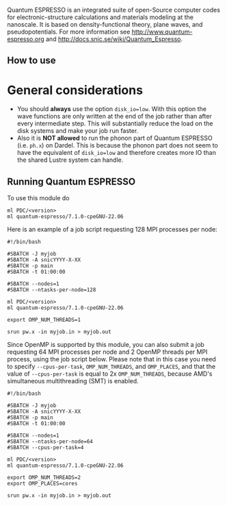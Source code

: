Quantum ESPRESSO is an integrated suite of open-Source computer codes for
electronic-structure calculations and materials modeling at the nanoscale. It
is based on density-functional theory, plane waves, and pseudopotentials.  For
more information see http://www.quantum-espresso.org and
http://docs.snic.se/wiki/Quantum_Espresso.


## How to use


# General considerations
- You should **always** use the option ``disk_io=low``. With this option the wave functions are only written at the end of the job rather than after every intermediate step. This will substantially reduce the load on the disk systems and make your job run faster.
- Also it is **NOT allowed** to run the phonon part of Quantum ESPRESSO (i.e.  ``ph.x``) on Dardel. This is because the phonon part does not seem to have the equivalent of ``disk_io=low`` and therefore creates more IO than the shared Lustre system can handle.

## Running Quantum ESPRESSO
To use this module do
```
ml PDC/<version>
ml quantum-espresso/7.1.0-cpeGNU-22.06
```
Here is an example of a job script requesting 128 MPI processes per node:
```
#!/bin/bash

#SBATCH -J myjob
#SBATCH -A snicYYYY-X-XX
#SBATCH -p main
#SBATCH -t 01:00:00

#SBATCH --nodes=1
#SBATCH --ntasks-per-node=128

ml PDC/<version>
ml quantum-espresso/7.1.0-cpeGNU-22.06

export OMP_NUM_THREADS=1

srun pw.x -in myjob.in > myjob.out
```
Since OpenMP is supported by this module, you can also submit a job
requesting 64 MPI processes per node and 2 OpenMP threads per MPI
process, using the job script below. Please note that in this case
you need to specify ``--cpus-per-task``, ``OMP_NUM_THREADS``, and ``OMP_PLACES``,
and that the value of ``--cpus-per-task`` is equal to 2x ``OMP_NUM_THREADS``,
because AMD's simultaneous multithreading (SMT) is enabled.
```
#!/bin/bash

#SBATCH -J myjob
#SBATCH -A snicYYYY-X-XX
#SBATCH -p main
#SBATCH -t 01:00:00

#SBATCH --nodes=1
#SBATCH --ntasks-per-node=64
#SBATCH --cpus-per-task=4

ml PDC/<version>
ml quantum-espresso/7.1.0-cpeGNU-22.06

export OMP_NUM_THREADS=2
export OMP_PLACES=cores

srun pw.x -in myjob.in > myjob.out
```